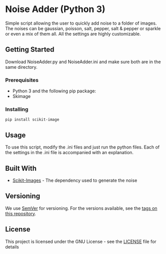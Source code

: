 # Noise Adder (Python 3)

Simple script allowing the user to quickly add noise to a folder of images. The noises can be gaussian, poisson, salt, pepper, salt & pepper or sparkle or even a mix of them all. All the settings are highly customizable.

## Getting Started

Download NoiseAdder.py and NoiseAdder.ini and make sure both are in the same directory.

### Prerequisites

- Python 3 and the following pip package:
- Skimage

### Installing

```
pip install scikit-image
```

## Usage

To use this script, modify the .ini files and just run the python files.
Each of the settings in the .ini file is accompanied with an explanation.

## Built With

* [Scikit-Images](https://scikit-image.org/) - The dependency used to generate the noise

## Versioning

We use [SemVer](http://semver.org/) for versioning. For the versions available, see the [tags on this repository](https://github.com/your/project/tags).

## License

This project is licensed under the GNU License - see the [LICENSE](LICENSE) file for details
